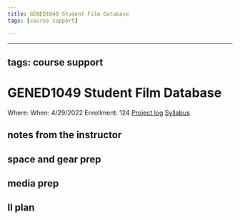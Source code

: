 ```yaml
---
title: GENED1049 Student Film Database
tags: [course support]

---
```


---
tags: course support
---
# GENED1049 Student Film Database

Where:
When: 4/29/2022
Enrollment: 124
[Project log](https://docs.google.com/document/d/155Ihii2BebTsrgs5RAyYt_n9G6tDKlEAPNYO-8oW_4E/edit)
[Syllabus](https://airtable.com/appOgUGNrRPyW0xRm/tblF0oKLCPhK6TnAe/viwxouIdoOK1PvsTF/recgwowEOTJsg5SGL/flde6CJXApRaFoOpC/att77WeCvqfWKLipN?blocks=hide)

## notes from the instructor
## space and gear prep
## media prep
## ll plan